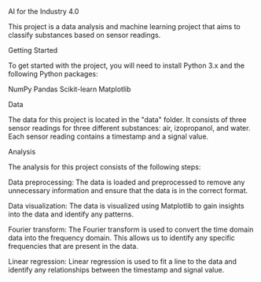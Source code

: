 AI for the Industry 4.0

This project is a data analysis and machine learning project that aims to classify substances based on sensor readings.

Getting Started

To get started with the project, you will need to install Python 3.x and the following Python packages:

NumPy
Pandas
Scikit-learn
Matplotlib
    
Data

The data for this project is located in the "data" folder. It consists of three sensor readings for three different substances: air, izopropanol, and water. Each sensor reading contains a timestamp and a signal value.

Analysis

The analysis for this project consists of the following steps:

Data preprocessing: The data is loaded and preprocessed to remove any unnecessary information and ensure that the data is in the correct format.

Data visualization: The data is visualized using Matplotlib to gain insights into the data and identify any patterns.

Fourier transform: The Fourier transform is used to convert the time domain data into the frequency domain. This allows us to identify any specific frequencies that are present in the data.

Linear regression: Linear regression is used to fit a line to the data and identify any relationships between the timestamp and signal value.
